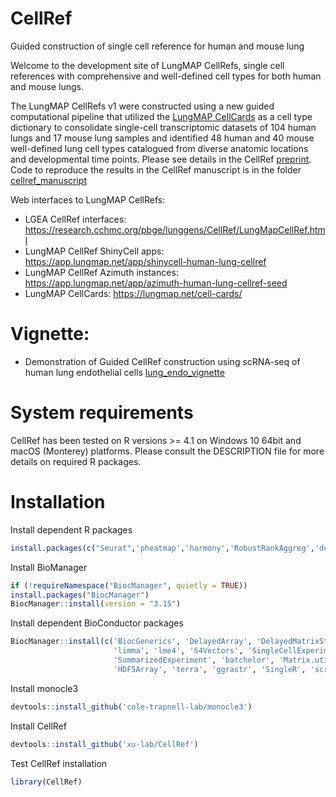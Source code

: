 # CellRef
Guided construction of single cell reference for human and mouse lung

Welcome to the development site of LungMAP CellRefs, single cell references with comprehensive and well-defined cell types for both human and mouse lungs. 

The LungMAP CellRefs v1 were constructed using a new guided computational pipeline that utilized the [LungMAP CellCards](https://www.cell.com/developmental-cell/fulltext/S1534-5807(21)00892-3?_returnURL=https%3A%2F%2Flinkinghub.elsevier.com%2Fretrieve%2Fpii%2FS1534580721008923%3Fshowall%3Dtrue) as a cell type dictionary to consolidate single-cell transcriptomic datasets of 104 human lungs and 17 mouse lung samples and identified 48 human and 40 mouse well-defined lung cell types catalogued from diverse anatomic locations and developmental time points. Please see details in the CellRef [preprint](https://www.biorxiv.org/content/10.1101/2022.05.18.491687v1). Code to reproduce the results in the CellRef manuscript is in the folder [cellref_manuscript](cellref_manuscript)

Web interfaces to LungMAP CellRefs:

- LGEA CellRef interfaces: https://research.cchmc.org/pbge/lunggens/CellRef/LungMapCellRef.html
- LungMAP CellRef ShinyCell apps: https://app.lungmap.net/app/shinycell-human-lung-cellref
- LungMAP CellRef Azimuth instances: https://app.lungmap.net/app/azimuth-human-lung-cellref-seed
- LungMAP CellCards: https://lungmap.net/cell-cards/

# Vignette: 

- Demonstration of Guided CellRef construction using scRNA-seq of human lung endothelial cells [lung_endo_vignette](vignette/lung_endo_vignette.pdf)

# System requirements 

CellRef has been tested on R versions >= 4.1 on Windows 10 64bit and macOS (Monterey) platforms. Please consult the DESCRIPTION file for more details on required R packages. 

# Installation

Install dependent R packages

```r
install.packages(c("Seurat",'pheatmap','harmony','RobustRankAggreg','devtools'))
```

Install BioManager

```r
if (!requireNamespace("BiocManager", quietly = TRUE))
install.packages("BiocManager")
BiocManager::install(version = "3.15")
```

Install dependent BioConductor packages

```r
BiocManager::install(c('BiocGenerics', 'DelayedArray', 'DelayedMatrixStats',
                       'limma', 'lme4', 'S4Vectors', 'SingleCellExperiment',
                       'SummarizedExperiment', 'batchelor', 'Matrix.utils',
                       'HDF5Array', 'terra', 'ggrastr', 'SingleR', 'scran'))
```

Install monocle3

```r
devtools::install_github('cole-trapnell-lab/monocle3')
```

Install CellRef

```r
devtools::install_github('xu-lab/CellRef')
```

Test CellRef installation

```r
library(CellRef)
```